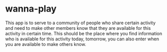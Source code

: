 # wanna-play
This app is to serve to a community of people who share certain activity and need to make other members know that they are available for this activity in certain time. This should be the place where you find information who is available for this activity today, tomorrow, you can also enter when you are available to make others know.
